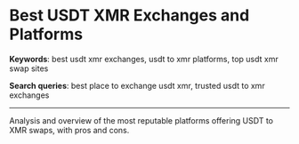 # Best USDT XMR Exchanges and Platforms

**Keywords**: best usdt xmr exchanges, usdt to xmr platforms, top usdt xmr swap sites

**Search queries**: best place to exchange usdt xmr, trusted usdt to xmr exchanges

---

Analysis and overview of the most reputable platforms offering USDT to XMR swaps, with pros and cons.